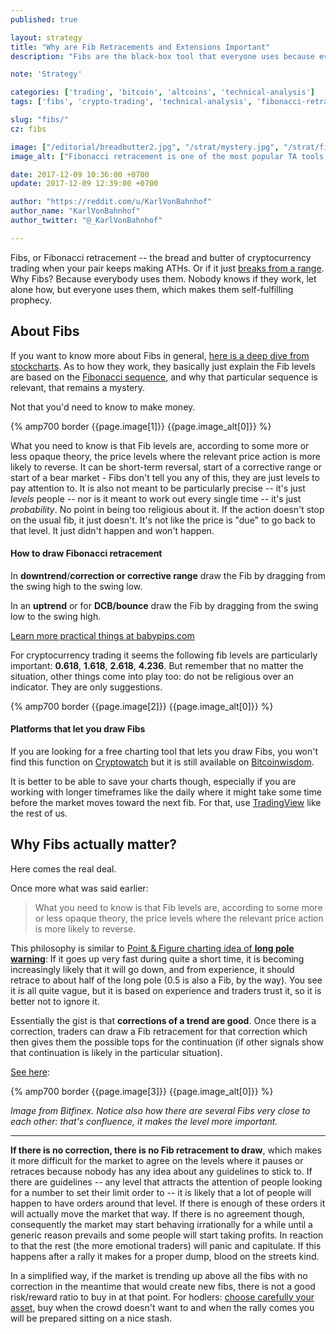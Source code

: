 ```yaml
---
published: true

layout: strategy
title: "Why are Fib Retracements and Extensions Important"
description: "Fibs are the black-box tool that everyone uses because everyone uses it. Why they matter in spite of it?"

note: 'Strategy'

categories: ['trading', 'bitcoin', 'altcoins', 'technical-analysis']
tags: ['fibs', 'crypto-trading', 'technical-analysis', 'fibonacci-retracement']

slug: "fibs/"
cz: fibs

image: ["/editorial/breadbutter2.jpg", "/strat/mystery.jpg", "/strat/fibs-btcusd2.png", "/strat/finexfibs.png"]
image_alt: ["Fibonacci retracement is one of the most popular TA tools, and pretty much the only thing to go by when a pair is making new ATHs. Bread&butter image via Pexels."]

date: 2017-12-09 10:36:00 +0700
update: 2017-12-09 12:39:00 +0700

author: "https://reddit.com/u/KarlVonBahnhof"
author_name: "KarlVonBahnhof"
author_twitter: "@_KarlVonBahnhof"

---
```


Fibs, or Fibonacci retracement -- the bread and butter of cryptocurrency trading when your pair keeps making ATHs. Or if it just <a class="internal" href="https://www.altcointrading.net/strategy/wyckoff-ranging-markets">breaks from a range</a>. Why Fibs? Because everybody uses them. Nobody knows if they work, let alone how, but everyone uses them, which makes them self-fulfilling prophecy.

## About Fibs

If you want to know more about Fibs in general, [here is a deep dive from stockcharts](http://stockcharts.com/school/doku.php?id=chart_school:chart_analysis:fibonacci_retracemen). As to how they work, they basically just explain the Fib levels are based on the [Fibonacci sequence](https://math.temple.edu/~reich/Fib/fibo.html), and why that particular sequence is relevant, that remains a mystery.

Not that you'd need to know to make money.


{% amp700 border {{page.image[1]}} {{page.image_alt[0]}} %}

What you need to know is that Fib levels are, according to some more or less opaque theory, the price levels where the relevant price action is more likely to reverse. It can be short-term reversal, start of a corrective range or start of a bear market - Fibs don't tell you any of this, they are just levels to pay attention to. It is also not meant to be particularly precise -- it's just *levels* people -- nor is it meant to work out every single time -- it's just *probability*. No point in being too religious about it. If the action doesn't stop on the usual fib, it just doesn't. It's not like the price is "due" to go back to that level. It just didn't happen and won't happen.

#### How to draw Fibonacci retracement

In **downtrend**/**correction or corrective range** draw the Fib by dragging from the swing high to the swing low.

In an **uptrend** or for **DCB/bounce** draw the Fib by dragging from the swing low to the swing high.

[Learn more practical things at babypips.com](https://www.babypips.com/learn/forex/fibonacci-retracement)

For cryptocurrency trading it seems the following fib levels are particularly important: **0.618**, **1.618**, **2.618**, **4.236**. But remember that no matter the situation, other things come into play too: do not be religious over an indicator. They are only suggestions.

{% amp700 border {{page.image[2]}} {{page.image_alt[0]}} %}


#### Platforms that let you draw Fibs

If you are looking for a free charting tool that lets you draw Fibs, you won't find this function on [Cryptowatch](https://cryptowat.ch) but it is still available on [Bitcoinwisdom](https://bitcoinwisdom.com/markets/bitfinex/btcusd).

It is better to be able to save your charts though, especially if you are working with longer timeframes like the daily where it might take some time before the market moves toward the next fib. For that, use [TradingView](http://tradingview.go2cloud.org/SH1Je) like the rest of us.

## Why Fibs actually matter?

Here comes the real deal.

Once more what was said earlier:

> What you need to know is that Fib levels are, according to some more or less opaque theory, the price levels where the relevant price action is more likely to reverse.

This philosophy is similar to [Point & Figure charting idea of **long pole warning**](http://evilspeculator.com/high-pole-warning/): If it goes up very fast during quite a short time, it is becoming increasingly likely that it will go down, and from experience, it should retrace to about half of the long pole (0.5 is also a Fib, by the way). You see it is all quite vague, but it is based on experience and traders trust it, so it is better not to ignore it.

Essentially the gist is that **corrections of a trend are good**. Once there is a correction, traders can draw a Fib retracement for that correction which then gives them the possible tops for the continuation (if other signals show that continuation is likely in the particular situation).

[See here](https://www.tradingview.com/x/rUSvB1aL):

{% amp700 border {{page.image[3]}} {{page.image_alt[0]}} %}

*Image from Bitfinex. Notice also how there are several Fibs very close to each other: that's confluence, it makes the level more important.*

________________________


**If there is no correction, there is no Fib retracement to draw**, which makes it more difficult for the market to agree on the levels where it pauses or retraces because nobody has any idea about any guidelines to stick to. If there are guidelines -- any level that attracts the attention of people looking for a number to set their limit order to -- it is likely that a lot of people will happen to have orders around that level. If there is enough of these orders it will actually move the market that way. If there is no agreement though, consequently the market may start behaving irrationally for a while until a generic reason prevails and some people will start taking profits. In reaction to that the rest (the more emotional traders) will panic and capitulate. If this happens after a rally it makes for a proper dump, blood on the streets kind.

In a simplified way, if the market is trending up above all the fibs with no correction in the meantime that would create new fibs, there is not a good risk/reward ratio to buy in at that point. For hodlers: <a class="intern" href="/wyckoff-avoidance/">choose carefully your asset</a>, buy when the crowd doesn't want to and when the rally comes you will be prepared sitting on a nice stash.
